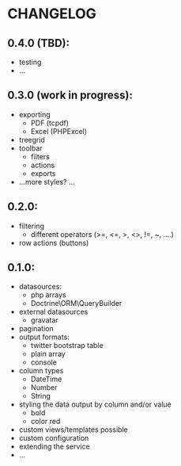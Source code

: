 # CHANGELOG

## 0.4.0 (TBD):
* testing
* ...

## 0.3.0 (work in progress):
* exporting
    * PDF (tcpdf)
    * Excel (PHPExcel)
* treegrid
* toolbar
    * filters
    * actions
    * exports
* ...more styles? ...

## 0.2.0:
* filtering
    * different operators (>=, <=, >, <>, !=, ~, ....)
* row actions (buttons)

## 0.1.0:
* datasources: 
    * php arrays
    * Doctrine\ORM\QueryBuilder
* external datasources
    * gravatar
* pagination
* output formats: 
    * twitter bootstrap table
    * plain array
    * console
* column types
    * DateTime
    * Number
    * String
* styling the data output by column and/or value
    * bold
    * color red
* custom views/templates possible
* custom configuration
* extending the service
* ...
